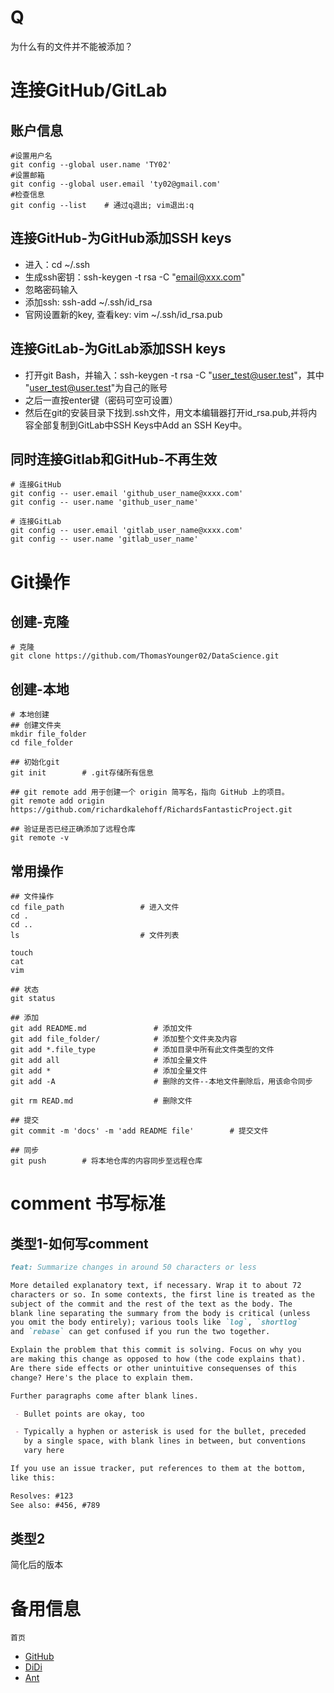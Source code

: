 # Q
为什么有的文件并不能被添加？

# 连接GitHub/GitLab
## 账户信息

```shell
#设置用户名
git config --global user.name 'TY02'
#设置邮箱
git config --global user.email 'ty02@gmail.com'
#检查信息
git config --list    # 通过q退出; vim退出:q
```

## 连接GitHub-为GitHub添加SSH keys   
- 进入：cd ~/.ssh   
- 生成ssh密钥：ssh-keygen -t rsa -C "email@xxx.com"   
- 忽略密码输入   
- 添加ssh: ssh-add ~/.ssh/id_rsa   
- 官网设置新的key, 查看key: vim ~/.ssh/id_rsa.pub   

## 连接GitLab-为GitLab添加SSH keys    
- 打开git Bash，并输入：ssh-keygen -t rsa -C "user_test@user.test"，其中 "user_test@user.test"为自己的账号    
- 之后一直按enter键（密码可空可设置）   
- 然后在git的安装目录下找到.ssh文件，用文本编辑器打开id_rsa.pub,并将内容全部复制到GitLab中SSH Keys中Add an SSH Key中。   

## 同时连接Gitlab和GitHub-不再生效
```shell
# 连接GitHub
git config -- user.email 'github_user_name@xxxx.com'
git config -- user.name 'github_user_name'

# 连接GitLab
git config -- user.email 'gitlab_user_name@xxxx.com'
git config -- user.name 'gitlab_user_name'
```
# Git操作
## 创建-克隆
``` shell
# 克隆
git clone https://github.com/ThomasYounger02/DataScience.git
```
## 创建-本地
``` shell
# 本地创建
## 创建文件夹
mkdir file_folder
cd file_folder

## 初始化git
git init        # .git存储所有信息

## git remote add 用于创建一个 origin 简写名，指向 GitHub 上的项目。
git remote add origin https://github.com/richardkalehoff/RichardsFantasticProject.git

## 验证是否已经正确添加了远程仓库
git remote -v
```

## 常用操作
```shell
## 文件操作
cd file_path                 # 进入文件
cd . 
cd ..
ls                           # 文件列表

touch
cat
vim

## 状态
git status

## 添加
git add README.md               # 添加文件
git add file_folder/            # 添加整个文件夹及内容
git add *.file_type             # 添加目录中所有此文件类型的文件
git add all                     # 添加全量文件
git add *                       # 添加全量文件
git add -A                      # 删除的文件--本地文件删除后，用该命令同步

git rm READ.md                  # 删除文件 

## 提交
git commit -m 'docs' -m 'add README file'        # 提交文件

## 同步
git push        # 将本地仓库的内容同步至远程仓库
```

# comment 书写标准
## 类型1-如何写comment
```markdown
feat: Summarize changes in around 50 characters or less

More detailed explanatory text, if necessary. Wrap it to about 72
characters or so. In some contexts, the first line is treated as the
subject of the commit and the rest of the text as the body. The
blank line separating the summary from the body is critical (unless
you omit the body entirely); various tools like `log`, `shortlog`
and `rebase` can get confused if you run the two together.

Explain the problem that this commit is solving. Focus on why you
are making this change as opposed to how (the code explains that).
Are there side effects or other unintuitive consequenses of this
change? Here's the place to explain them.

Further paragraphs come after blank lines.

 - Bullet points are okay, too

 - Typically a hyphen or asterisk is used for the bullet, preceded
   by a single space, with blank lines in between, but conventions
   vary here

If you use an issue tracker, put references to them at the bottom,
like this:

Resolves: #123
See also: #456, #789
```

## 类型2
简化后的版本

# 备用信息
`首页`
- [GitHub](https://github.com/)
- [DiDi](git@git.xiaojukeji.com:{name}/ivoryshark.git)
- [Ant](gitlab.alibaba-inc.com)